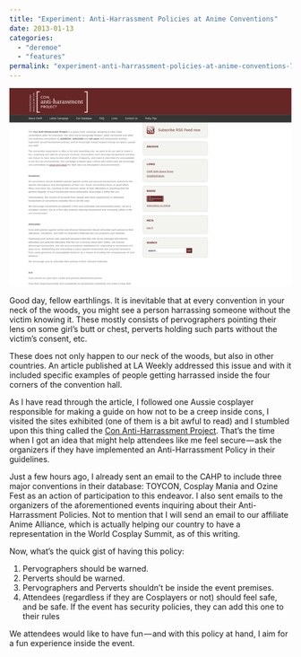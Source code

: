 ```yaml
---
title: "Experiment: Anti-Harrassment Policies at Anime Conventions"
date: 2013-01-13
categories: 
  - "deremoe"
  - "features"
permalink: "experiment-anti-harrassment-policies-at-anime-conventions-7fb22fbc27e6"
---
```


![](images/0_7rb9tOd88Jk9x92o.png)

Good day, fellow earthlings. It is inevitable that at every convention in your neck of the woods, you might see a person harrassing someone without the victim knowing it. These mostly consists of pervographers pointing their lens on some girl’s butt or chest, perverts holding such parts without the victim’s consent, etc.

These does not only happen to our neck of the woods, but also in other countries. An article published at LA Weekly addressed this issue and with it included specific examples of people getting harrassed inside the four corners of the convention hall.

As I have read through the article, I followed one Aussie cosplayer responsible for making a guide on how not to be a creep inside cons, I visited the sites exhibited (one of them is a bit awful to read) and I stumbled upon this thing called the [Con Anti-Harrassment Project](https://web.archive.org/web/20110902091253/http://www.cahp.girl-wonder.org/). That’s the time when I got an idea that might help attendees like me feel secure — ask the organizers if they have implemented an Anti-Harrassment Policy in their guidelines.

Just a few hours ago, I already sent an email to the CAHP to include three major conventions in their database: TOYCON, Cosplay Mania and Ozine Fest as an action of participation to this endeavor. I also sent emails to the organizers of the aforementioned events inquiring about their Anti-Harrassment Policies. Not to mention that I will send an email to our affiliate Anime Alliance, which is actually helping our country to have a representation in the World Cosplay Summit, as of this writing.

Now, what’s the quick gist of having this policy:

1. Pervographers should be warned.
2. Perverts should be warned.
3. Pervographers and Perverts shouldn’t be inside the event premises.
4. Attendees (regardless if they are Cosplayers or not) should feel safe, and be safe. If the event has security policies, they can add this one to their rules

We attendees would like to have fun — and with this policy at hand, I aim for a fun experience inside the event.
